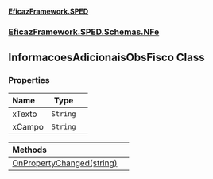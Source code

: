 #### [EficazFramework.SPED](EficazFrameworkSPED.md 'EficazFramework SPED')
### [EficazFramework.SPED.Schemas.NFe](EficazFramework.SPED.Schemas.NFe.md 'EficazFramework.SPED.Schemas.NFe')

## InformacoesAdicionaisObsFisco Class
### Properties

| Name | Type | |
| :--- | :---: | :--- |
| xTexto | `String` |  |
| xCampo | `String` |  |

| Methods | |
| :--- | :--- |
| [OnPropertyChanged(string)](EficazFramework.SPED.Schemas.NFe/InformacoesAdicionaisObsFisco/OnPropertyChanged(string).md 'EficazFramework.SPED.Schemas.NFe.InformacoesAdicionaisObsFisco.OnPropertyChanged(string)') | |
